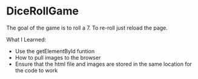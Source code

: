 # DiceRollGame
The goal of the game is to roll a 7. To re-roll just reload the page.

What I Learned:
- Use the getElementById funtion
- How to pull images to the browser
- Ensure that the html file and images are stored in the same location for the code to work
